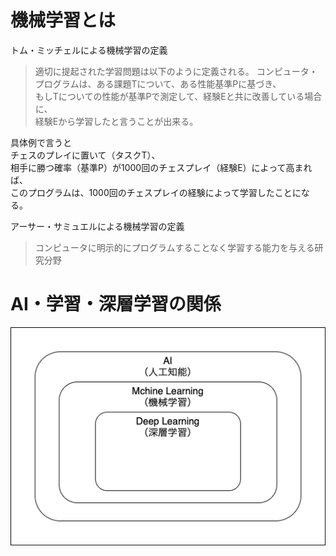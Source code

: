 # 機械学習とは
トム・ミッチェルによる機械学習の定義
> 適切に提起された学習問題は以下のように定義される。 
> コンピュータ・プログラムは、ある課題Tについて、ある性能基準Pに基づき、  
> もしTについての性能が基準Pで測定して、経験Eと共に改善している場合に、  
> 経験Eから学習したと言うことが出来る。

具体例で言うと  
チェスのプレイに置いて（タスクT）、  
相手に勝つ確率（基準P）が1000回のチェスプレイ（経験E）によって高まれば、  
このプログラムは、1000回のチェスプレイの経験によって学習したことになる。

アーサー・サミュエルによる機械学習の定義
> コンピュータに明示的にプログラムすることなく学習する能力を与える研究分野

# AI・学習・深層学習の関係
![AI 機械学習 深層学習の関係](../images/about_ai.png "AI 機械学習 深層学習の関係")